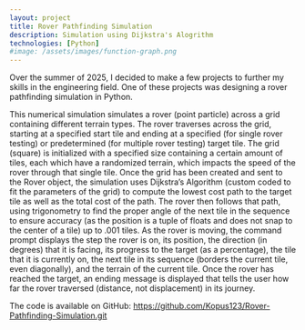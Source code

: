 ```yaml
---
layout: project
title: Rover Pathfinding Simulation
description: Simulation using Dijkstra's Alogrithm
technologies: [Python]
#image: /assets/images/function-graph.png
---
```


Over the summer of 2025, I decided to make a few projects to further my skills in the engineering field. One of these projects was designing a rover pathfinding simulation in Python. 

This numerical simulation simulates a rover (point particle) across a grid containing different terrain types. The rover traverses across the grid, starting at a specified start tile and ending at a specified (for single rover testing) or predetermined (for multiple rover testing) target tile. The grid (square) is initialized with a specified size containing a certain amount of tiles, each which have a randomized terrain, which impacts the speed of the rover through that single tile. Once the grid has been created and sent to the Rover object, the simulation uses Dijkstra’s Algorithm (custom coded to fit the parameters of the grid) to compute the lowest cost path to the target tile as well as the total cost of the path. The rover then follows that path, using trigonometry to find the proper angle of the next tile in the sequence to ensure accuracy (as the position is a tuple of floats and does not snap to the center of a tile) up to .001 tiles. As the rover is moving, the command prompt displays the step the rover is on, its position, the direction (in degrees) that it is facing, its progress to the target (as a percentage), the tile that it is currently on, the next tile in its sequence (borders the current tile, even diagonally), and the terrain of the current tile. Once the rover has reached the target, an ending message is displayed that tells the user how far the rover traversed (distance, not displacement) in its journey.


The code is available on GitHub: https://github.com/Kopus123/Rover-Pathfinding-Simulation.git